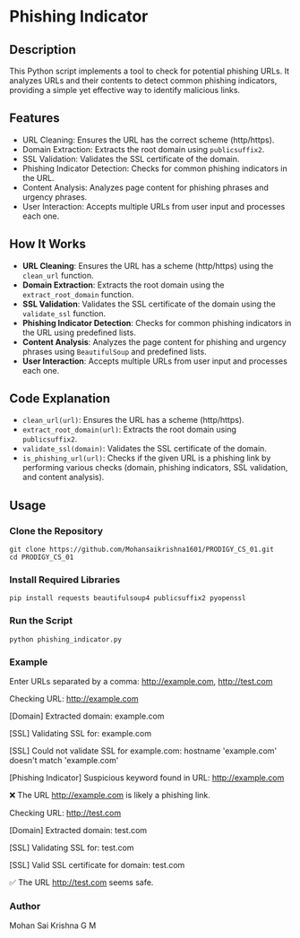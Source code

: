 # Phishing Indicator

## Description
This Python script implements a tool to check for potential phishing URLs. It analyzes URLs and their contents to detect common phishing indicators, providing a simple yet effective way to identify malicious links.

## Features
- URL Cleaning: Ensures the URL has the correct scheme (http/https).
- Domain Extraction: Extracts the root domain using `publicsuffix2`.
- SSL Validation: Validates the SSL certificate of the domain.
- Phishing Indicator Detection: Checks for common phishing indicators in the URL.
- Content Analysis: Analyzes page content for phishing phrases and urgency phrases.
- User Interaction: Accepts multiple URLs from user input and processes each one.

## How It Works
- **URL Cleaning**: Ensures the URL has a scheme (http/https) using the `clean_url` function.
- **Domain Extraction**: Extracts the root domain using the `extract_root_domain` function.
- **SSL Validation**: Validates the SSL certificate of the domain using the `validate_ssl` function.
- **Phishing Indicator Detection**: Checks for common phishing indicators in the URL using predefined lists.
- **Content Analysis**: Analyzes the page content for phishing and urgency phrases using `BeautifulSoup` and predefined lists.
- **User Interaction**: Accepts multiple URLs from user input and processes each one.

## Code Explanation
- `clean_url(url)`: Ensures the URL has a scheme (http/https).
- `extract_root_domain(url)`: Extracts the root domain using `publicsuffix2`.
- `validate_ssl(domain)`: Validates the SSL certificate of the domain.
- `is_phishing_url(url)`: Checks if the given URL is a phishing link by performing various checks (domain, phishing indicators, SSL validation, and content analysis).

## Usage
### Clone the Repository
    git clone https://github.com/Mohansaikrishna1601/PRODIGY_CS_01.git
    cd PRODIGY_CS_01

### Install Required Libraries
    pip install requests beautifulsoup4 publicsuffix2 pyopenssl

### Run the Script
    python phishing_indicator.py

### Example
Enter URLs separated by a comma: http://example.com, http://test.com

Checking URL: http://example.com

[Domain] Extracted domain: example.com

[SSL] Validating SSL for: example.com

[SSL] Could not validate SSL for example.com: hostname 'example.com' doesn't match 'example.com'

[Phishing Indicator] Suspicious keyword found in URL: http://example.com

❌ The URL http://example.com is likely a phishing link.


Checking URL: http://test.com

[Domain] Extracted domain: test.com

[SSL] Validating SSL for: test.com

[SSL] Valid SSL certificate for domain: test.com

✅ The URL http://test.com seems safe.


### Author
  Mohan Sai Krishna G M

